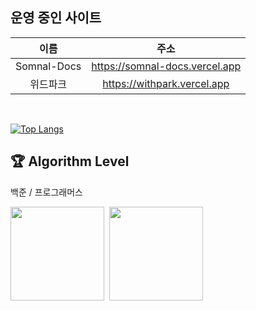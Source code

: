 ## 운영 중인 사이트
|            이름            |                    주소                    |
|:-------------------------:|:-----------------------------------------:|
| Somnal-Docs               | https://somnal-docs.vercel.app            |
| 위드파크                    | https://withpark.vercel.app               |


<br/>

[![Top Langs](https://github-readme-stats.vercel.app/api/top-langs?username=somnal-dev&exclude_repo=github-readme-stats&layout=compact&theme=tokyonight&langs_count=6&custom_title=가장%20많이%20쓰는%20언어&hide=jupyter%20notebook)]()

## 🏆 Algorithm Level
백준 / 프로그래머스

<a href="https://solved.ac/somnwal"><img src="http://mazassumnida.wtf/api/v2/generate_badge?boj=somnwal" height="150"/></a>&nbsp;
<a href="https://solved.ac/somnwal"><img src="https://github.com/somnwal/github-programmers-rank/blob/master/lib/result.svg" height="150"/></a>
<br/>


